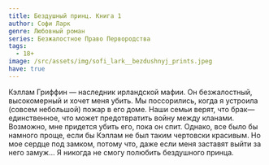 ```yaml
---
title: Бездушный принц. Книга 1
author: Софи Ларк
genre: Любовный роман
series: Безжалостное Право Первородства
tags:
  - 18+
image: /src/assets/img/sofi_lark__bezdushnyj_prints.jpeg
have: true
---
```

Кэллам Гриффин — наследник ирландской мафии. Он безжалостный, высокомерный и хочет меня убить. Мы поссорились, когда я устроила (совсем небольшой) пожар в его доме. Наши семьи верят, что брак— единственное, что может предотвратить войну между кланами. Возможно, мне придется убить его, пока он спит. Однако, все было бы намного проще, если бы Кэллам не был таким чертовски красивым. Но мое сердце под замком, потому что, даже если меня заставят выйти за него замуж… Я никогда не смогу полюбить бездушного принца.
